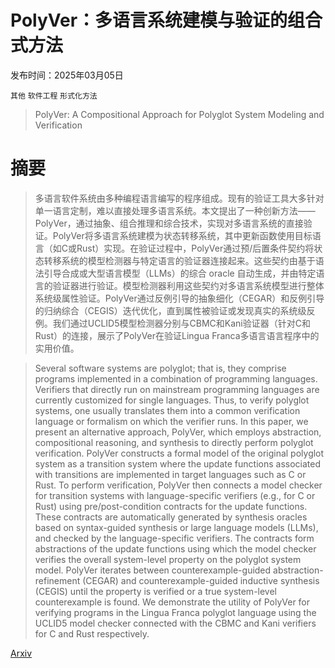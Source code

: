 # PolyVer：多语言系统建模与验证的组合式方法

发布时间：2025年03月05日

`其他` `软件工程` `形式化方法`

> PolyVer: A Compositional Approach for Polyglot System Modeling and Verification

# 摘要

> 多语言软件系统由多种编程语言编写的程序组成。现有的验证工具大多针对单一语言定制，难以直接处理多语言系统。本文提出了一种创新方法——PolyVer，通过抽象、组合推理和综合技术，实现对多语言系统的直接验证。PolyVer将多语言系统建模为状态转移系统，其中更新函数使用目标语言（如C或Rust）实现。在验证过程中，PolyVer通过预/后置条件契约将状态转移系统的模型检测器与特定语言的验证器连接起来。这些契约由基于语法引导合成或大型语言模型（LLMs）的综合 oracle 自动生成，并由特定语言的验证器进行验证。模型检测器利用这些契约对多语言系统模型进行整体系统级属性验证。PolyVer通过反例引导的抽象细化（CEGAR）和反例引导的归纳综合（CEGIS）迭代优化，直到属性被验证或发现真实的系统级反例。我们通过UCLID5模型检测器分别与CBMC和Kani验证器（针对C和Rust）的连接，展示了PolyVer在验证Lingua Franca多语言语言程序中的实用价值。

> Several software systems are polyglot; that is, they comprise programs implemented in a combination of programming languages. Verifiers that directly run on mainstream programming languages are currently customized for single languages. Thus, to verify polyglot systems, one usually translates them into a common verification language or formalism on which the verifier runs. In this paper, we present an alternative approach, PolyVer, which employs abstraction, compositional reasoning, and synthesis to directly perform polyglot verification. PolyVer constructs a formal model of the original polyglot system as a transition system where the update functions associated with transitions are implemented in target languages such as C or Rust. To perform verification, PolyVer then connects a model checker for transition systems with language-specific verifiers (e.g., for C or Rust) using pre/post-condition contracts for the update functions. These contracts are automatically generated by synthesis oracles based on syntax-guided synthesis or large language models (LLMs), and checked by the language-specific verifiers. The contracts form abstractions of the update functions using which the model checker verifies the overall system-level property on the polyglot system model. PolyVer iterates between counterexample-guided abstraction-refinement (CEGAR) and counterexample-guided inductive synthesis (CEGIS) until the property is verified or a true system-level counterexample is found. We demonstrate the utility of PolyVer for verifying programs in the Lingua Franca polyglot language using the UCLID5 model checker connected with the CBMC and Kani verifiers for C and Rust respectively.

[Arxiv](https://arxiv.org/abs/2503.03207)